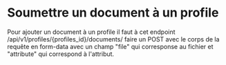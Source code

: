 # Soumettre un document à un profile
Pour ajouter un document à un profile il faut à cet endpoint /api/v1/profiles/{profiles_id}/documents/ faire un POST avec le corps de la requête en form-data avec un champ "file" qui corresponse au fichier et "attribute" qui correspond à l'attribut.
